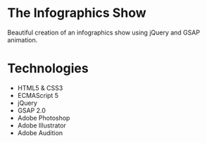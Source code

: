 # The Infographics Show
 Beautiful creation of an infographics show using jQuery and GSAP animation.
 
# Technologies
- HTML5 & CSS3
- ECMAScript 5
- jQuery
- GSAP 2.0
- Adobe Photoshop
- Adobe Illustrator
- Adobe Audition
